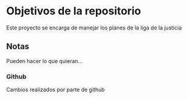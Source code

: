 # Objetivos de la repositorio

Este proyecto se encarga de manejar los planes de la liga de la justicia


## Notas
Pueden hacer lo que quieran...


### Github

Cambios realizados por parte de github
